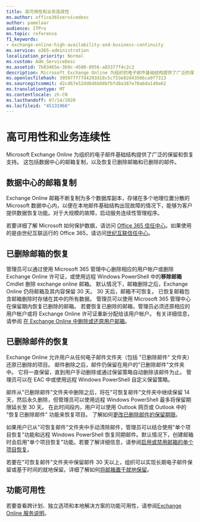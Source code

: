 ```yaml
---
title: 高可用性和业务连续性
ms.author: office365servicedesc
author: pamelaar
audience: ITPro
ms.topic: reference
f1_keywords:
- exchange-online-high-availability-and-business-continuity
ms.service: o365-administration
localization_priority: Normal
ms.custom: Adm_ServiceDesc
ms.assetid: 7b03465e-3b9c-4500-8956-a83377f4c2c3
description: Microsoft Exchange Online 为组织的电子邮件基础结构提供了广泛的保留和恢复支持。 这包括数据中心的邮箱复制，以及恢复已删除邮箱和已删除的邮件。
ms.openlocfilehash: 395977f77d4293d18c5cf53e02d43566ca9f7313
ms.sourcegitcommit: d2cd67e52dd646b68bfbfd8a387e70a6da140a62
ms.translationtype: MT
ms.contentlocale: zh-CN
ms.lasthandoff: 07/14/2020
ms.locfileid: "45131966"
---
```

# <a name="high-availability-and-business-continuity"></a>高可用性和业务连续性

Microsoft Exchange Online 为组织的电子邮件基础结构提供了广泛的保留和恢复支持。 这包括数据中心的邮箱复制，以及恢复已删除邮箱和已删除的邮件。
  
## <a name="mailbox-replication-at-data-centers"></a>数据中心的邮箱复制

Exchange Online 邮箱不断复制为多个数据库副本，存储在多个地理位置分散的 Microsoft 数据中心内，以便在本地邮件基础结构出现故障的情况下，能够为客户提供数据恢复功能。对于大规模的故障，启动服务连续性管理程序。
  
若要详细了解 Microsoft 如何保护数据，请访问 [Office 365 信任中心](https://go.microsoft.com/fwlink/p/?LinkId=299135)。如果使用的是由世纪互联运行的 Office 365，请访问[世纪互联信任中心](https://www.21vbluecloud.com/office365/trustcenter/onlineservices.mdl)。
  
## <a name="deleted-mailbox-recovery"></a>已删除邮箱的恢复

管理员可以通过使用 Microsoft 365 管理中心删除相应的用户帐户或删除 Exchange Online 许可证，或使用远程 Windows PowerShell 中的**移除邮箱**Cmdlet 删除 exchange online 邮箱。 默认情况下，邮箱删除之后，Exchange Online 仍将邮箱及其内容保留 30 天。 30 天后，邮箱不可恢复。 已恢复邮箱包含邮箱删除时存储在其中的所有数据。 管理员可以使用 Microsoft 365 管理中心在保留期内恢复已删除的邮箱。 若要恢复已删除的邮箱，管理员必须还原相应的用户帐户或将 Exchange Online 许可证重新分配给该用户帐户。 有关详细信息，请参阅 [在 Exchange Online 中删除或还原用户邮箱](https://go.microsoft.com/fwlink/p/?LinkId=286992)。
  
## <a name="deleted-item-recovery"></a>已删除邮件的恢复

Exchange Online 允许用户从任何电子邮件文件夹（包括 "已删除邮件" 文件夹）还原已删除的项目。 邮件删除之后，邮件仍保留在用户的"已删除邮件"文件夹中。 它将一直保留，直到用户手动删除或通过保留策略自动删除该邮件为止。 管理员可以在 EAC 中或使用远程 Windows PowerShell 自定义保留策略。
  
邮件从"已删除邮件"文件夹中删除之后，将在"可恢复邮件"文件夹中继续保留 14 天，然后永久删除，但管理员可以使用远程 Windows PowerShell 最多将保留期限延长至 30 天。 在此时间段内，用户可以使用 Outlook 网页或 Outlook 中的 "恢复已删除邮件" 功能来恢复项目。 了解如何[更改已删除邮件的保留期限](https://go.microsoft.com/fwlink/p/?LinkId=286940)。
  
如果用户已从"可恢复邮件"文件夹中手动清除邮件，管理员可以结合使用"单个项目恢复"功能和远程 Windows PowerShell 恢复同期邮件。默认情况下，创建邮箱时会启用"单个项目恢复"功能。若要了解详细信息，请参阅[启用或禁用邮箱的单个项目恢复](https://go.microsoft.com/fwlink/p/?LinkID=286941)。
  
若要在"可恢复邮件"文件夹中保留邮件 30 天以上，组织可以实现长期电子邮件保留或基于时间的就地保留。详细了解如何[将邮箱置于就地保留](https://go.microsoft.com/fwlink/p/?LinkId=271746)。
  
## <a name="feature-availability"></a>功能可用性

若要查看跨计划、独立选项和本地解决方案的功能可用性，请参阅[Exchange Online 服务说明](exchange-online-service-description.md)。
  